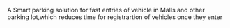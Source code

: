A Smart parking solution for fast entries of vehicle in Malls and other parking lot,which reduces time for registrartion of vehicles once they enter
